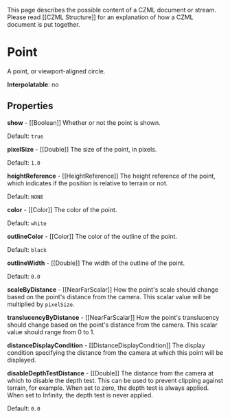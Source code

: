 This page describes the possible content of a CZML document or stream.  Please read [[CZML Structure]] for an explanation of how a CZML document is put together.

# Point

A point, or viewport-aligned circle.

**Interpolatable**: no

## Properties

**show** - [[Boolean]]
Whether or not the point is shown.

Default: `true`


**pixelSize** - [[Double]]
The size of the point, in pixels.

Default: `1.0`


**heightReference** - [[HeightReference]]
The height reference of the point, which indicates if the position is relative to terrain or not.

Default: `NONE`


**color** - [[Color]]
The color of the point.

Default: `white`


**outlineColor** - [[Color]]
The color of the outline of the point.

Default: `black`


**outlineWidth** - [[Double]]
The width of the outline of the point.

Default: `0.0`


**scaleByDistance** - [[NearFarScalar]]
How the point's scale should change based on the point's distance from the camera. This scalar value will be multiplied by `pixelSize`.


**translucencyByDistance** - [[NearFarScalar]]
How the point's translucency should change based on the point's distance from the camera. This scalar value should range from 0 to 1.


**distanceDisplayCondition** - [[DistanceDisplayCondition]]
The display condition specifying the distance from the camera at which this point will be displayed.


**disableDepthTestDistance** - [[Double]]
The distance from the camera at which to disable the depth test. This can be used to prevent clipping against terrain, for example. When set to zero, the depth test is always applied. When set to Infinity, the depth test is never applied.

Default: `0.0`



